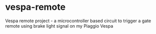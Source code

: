 # vespa-remote
Vespa remote project - a microcontroller based circuit to trigger a gate remote using brake light signal on my Piaggio Vespa
